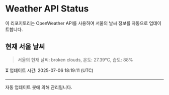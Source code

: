 
# Weather API Status

이 리포지토리는 OpenWeather API를 사용하여 서울의 날씨 정보를 자동으로 업데이트합니다.

## 현재 서울 날씨
> 서울의 현재 날씨: broken clouds, 온도: 27.39°C, 습도: 88%

⏳ 업데이트 시간: 2025-07-06 18:19:11 (UTC)

---
자동 업데이트 봇에 의해 관리됩니다.
